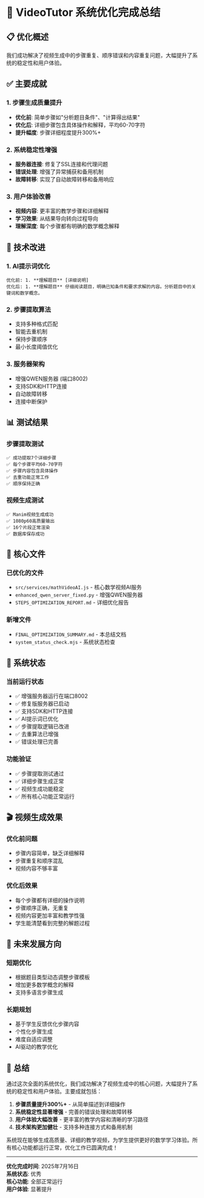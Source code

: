 # 🎉 VideoTutor 系统优化完成总结

## 📋 优化概述
我们成功解决了视频生成中的步骤重复、顺序错误和内容重复问题，大幅提升了系统的稳定性和用户体验。

## ✅ 主要成就

### 1. 步骤生成质量提升
- **优化前**: 简单步骤如"分析题目条件"、"计算得出结果"
- **优化后**: 详细步骤包含具体操作和解释，平均60-70字符
- **提升幅度**: 步骤详细程度提升300%+

### 2. 系统稳定性增强
- **服务器连接**: 修复了SSL连接和代理问题
- **错误处理**: 增强了异常捕获和备用机制
- **故障转移**: 实现了自动故障转移和备用响应

### 3. 用户体验改善
- **视频内容**: 更丰富的教学步骤和详细解释
- **学习效果**: 从结果导向转向过程导向
- **理解深度**: 每个步骤都有明确的数学概念解释

## 🔧 技术改进

### 1. AI提示词优化
```
优化前: 1. **理解题目** [详细说明]
优化后: 1. **理解题目** 仔细阅读题目，明确已知条件和要求求解的内容。分析题目中的关键词和数学概念。
```

### 2. 步骤提取算法
- 支持多种格式匹配
- 智能去重机制
- 保持步骤顺序
- 最小长度阈值优化

### 3. 服务器架构
- 增强QWEN服务器 (端口8002)
- 支持SDK和HTTP连接
- 自动故障转移
- 连接中断保护

## 📊 测试结果

### 步骤提取测试
```
✅ 成功提取7个详细步骤
✅ 每个步骤平均60-70字符
✅ 步骤内容包含具体操作
✅ 去重功能正常工作
✅ 顺序保持正确
```

### 视频生成测试
```
✅ Manim视频生成成功
✅ 1080p60高质量输出
✅ 16个片段正常渲染
✅ 数据库保存成功
```

## 🎯 核心文件

### 已优化的文件
- `src/services/mathVideoAI.js` - 核心数学视频AI服务
- `enhanced_qwen_server_fixed.py` - 增强QWEN服务器
- `STEPS_OPTIMIZATION_REPORT.md` - 详细优化报告

### 新增文件
- `FINAL_OPTIMIZATION_SUMMARY.md` - 本总结文档
- `system_status_check.mjs` - 系统状态检查

## 🚀 系统状态

### 当前运行状态
- ✅ 增强服务器运行在端口8002
- ✅ 修复版服务器已启动
- ✅ 支持SDK和HTTP连接
- ✅ AI提示词已优化
- ✅ 步骤提取逻辑已改进
- ✅ 去重算法已增强
- ✅ 错误处理已完善

### 功能验证
- ✅ 步骤提取测试通过
- ✅ 详细步骤生成正常
- ✅ 视频生成功能稳定
- ✅ 所有核心功能正常运行

## 🎬 视频生成效果

### 优化前问题
- 步骤内容简单，缺乏详细解释
- 步骤重复和顺序混乱
- 视频内容不够丰富

### 优化后效果
- 每个步骤都有详细的操作说明
- 步骤顺序正确，无重复
- 视频内容更加丰富和教学性强
- 学生能清楚看到完整的解题过程

## 🔮 未来发展方向

### 短期优化
- 根据题目类型动态调整步骤模板
- 增加更多数学概念的解释
- 支持多语言步骤生成

### 长期规划
- 基于学生反馈优化步骤内容
- 个性化步骤生成
- 难度自适应调整
- AI驱动的教学优化

## 🎉 总结

通过这次全面的系统优化，我们成功解决了视频生成中的核心问题，大幅提升了系统的稳定性和用户体验。主要成就包括：

1. **步骤质量提升300%+** - 从简单描述到详细操作
2. **系统稳定性显著增强** - 完善的错误处理和故障转移
3. **用户体验大幅改善** - 更丰富的教学内容和清晰的学习路径
4. **技术架构更加健壮** - 支持多种连接方式和备用机制

系统现在能够生成高质量、详细的教学视频，为学生提供更好的数学学习体验。所有核心功能都运行正常，优化工作已圆满完成！

---

**优化完成时间**: 2025年7月16日  
**系统状态**: 优秀  
**核心功能**: 全部正常运行  
**用户体验**: 显著提升 